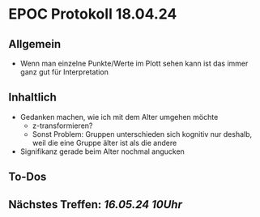 # EPOC Protokoll 18.04.24
## Allgemein
- Wenn man einzelne Punkte/Werte im Plott sehen kann ist das immer ganz gut für Interpretation
## Inhaltlich
- Gedanken machen, wie ich mit dem Alter umgehen möchte
  - z-transformieren?
  - Sonst Problem: Gruppen unterschieden sich kognitiv nur deshalb, weil die eine Gruppe älter ist als die andere
- Signifikanz gerade beim Alter nochmal angucken
## To-Dos
## Nächstes Treffen: *16.05.24 10Uhr*

